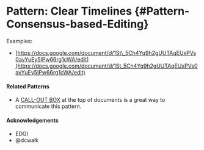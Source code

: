 # Pattern: Clear Timelines {#Pattern-Consensus-based-Editing}



Examples:

* [https://docs.google.com/document/d/1St\_5Ch4Yq9h2gUUTAqEUxPVs0avYuEy5IPw66rg1cWA/edit](https://docs.google.com/document/d/1St_5Ch4Yq9h2gUUTAqEUxPVs0avYuEy5IPw66rg1cWA/edit)

#### Related Patterns

* A [CALL-OUT BOX](/documents-call-out-box.md) at the top of documents is a great way to communicate this pattern.

#### Acknowledgements

* EDGI
* @dcwalk



